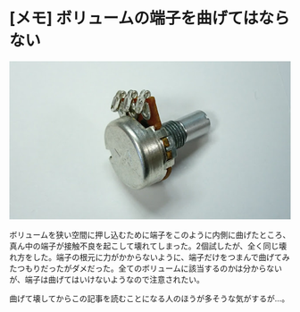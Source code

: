 # [メモ] ボリュームの端子を曲げてはならない

![](./cover.jpg)

ボリュームを狭い空間に押し込むために端子をこのように内側に曲げたところ、真ん中の端子が接触不良を起こして壊れてしまった。2個試したが、全く同じ壊れ方をした。端子の根元に力がかからないように、端子だけをつまんで曲げてみたつもりだったがダメだった。全てのボリュームに該当するのかは分からないが、端子は曲げてはいけないようなので注意されたい。

曲げて壊してからこの記事を読むことになる人のほうが多そうな気がするが…。

